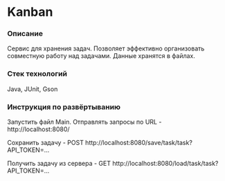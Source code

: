 # Kanban

### Описание
Сервис для хранения задач. Позволяет эффективно организовать совместную работу над задачами. Данные хранятся в файлах.

### Стек технологий
Java, JUnit, Gson

### Инструкция по развёртыванию
Запустить файл Main. Отправлять запросы по URL - http://localhost:8080/

Сохранить задачу - POST http://localhost:8080/save/task/task?API_TOKEN=...

Получить задачу из сервера - GET http://localhost:8080/load/task/task?API_TOKEN=...
